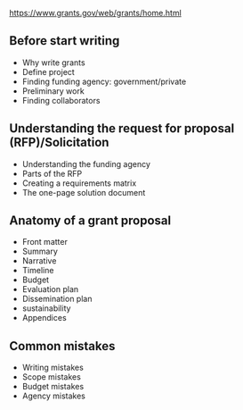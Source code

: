 https://www.grants.gov/web/grants/home.html
## Before start writing
- Why write grants
- Define project
- Finding funding agency: government/private
- Preliminary work
- Finding collaborators
## Understanding the request for proposal (RFP)/Solicitation
- Understanding the funding agency
- Parts of the RFP
- Creating a requirements matrix
- The one-page solution document
## Anatomy of a grant proposal
- Front matter
- Summary
- Narrative
- Timeline
- Budget
- Evaluation plan
- Dissemination plan
- sustainability
- Appendices
## Common mistakes
- Writing mistakes
- Scope mistakes
- Budget mistakes
- Agency mistakes
